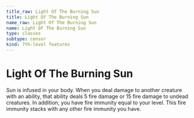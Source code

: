 ```yaml
---
title_raw: Light Of The Burning Sun
title: Light Of The Burning Sun
name_raw: Light Of The Burning Sun
name: Light Of The Burning Sun
type: classes
subtype: censor
kind: 7th-level features
---
```


# Light Of The Burning Sun

Sun is infused in your body. When you deal damage to another creature with an ability, that ability deals 5 fire damage or 15 fire damage to undead creatures. In addition, you have fire immunity equal to your level. This fire immunity stacks with any other fire immunity you have.
